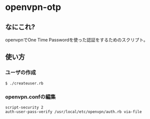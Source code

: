 # openvpn-otp

## なにこれ?

openvpnでOne Time Passwordを使った認証をするためのスクリプト。

## 使い方
### ユーザの作成

```
$ ./createuser.rb
```

### openvpn.confの編集

```
script-security 2
auth-user-pass-verify /usr/local/etc/openvpn/auth.rb via-file
```
